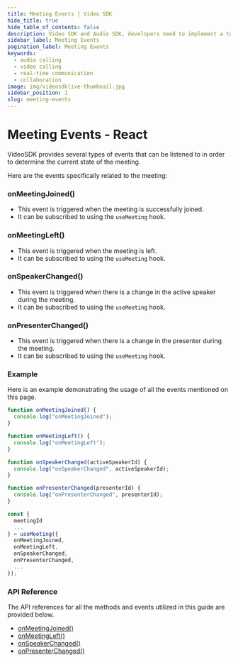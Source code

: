 ```yaml
---
title: Meeting Events | Video SDK
hide_title: true 
hide_table_of_contents: false
description: Video SDK and Audio SDK, developers need to implement a token server. This requires efforts on both the front-end and backend.
sidebar_label: Meeting Events
pagination_label: Meeting Events
keywords:
  - audio calling
  - video calling
  - real-time communication
  - collaboration
image: img/videosdklive-thumbnail.jpg
sidebar_position: 1
slug: meeting-events
---
```


# Meeting Events - React

VideoSDK provides several types of events that can be listened to in order to determine the current state of the meeting. 

Here are the events specifically related to the meeting:

### onMeetingJoined()

- This event is triggered when the meeting is successfully joined.
- It can be subscribed to using the `useMeeting` hook.

### onMeetingLeft()

- This event is triggered when the meeting is left.
- It can be subscribed to using the `useMeeting` hook.

### onSpeakerChanged()

- This event is triggered when there is a change in the active speaker during the meeting.
- It can be subscribed to using the `useMeeting` hook.

### onPresenterChanged()

- This event is triggered when there is a change in the presenter during the meeting.
- It can be subscribed to using the `useMeeting` hook.

### Example

Here is an example demonstrating the usage of all the events mentioned on this page.

```js
function onMeetingJoined() {
  console.log("onMeetingJoined");
}

function onMeetingLeft() {
  console.log("onMeetingLeft");
}

function onSpeakerChanged(activeSpeakerId) {
  console.log("onSpeakerChanged", activeSpeakerId);
}

function onPresenterChanged(presenterId) {
  console.log("onPresenterChanged", presenterId);
}

const {
  meetingId
  ...
} = useMeeting({
  onMeetingJoined,
  onMeetingLeft,
  onSpeakerChanged,
  onPresenterChanged,
  ...
});
```

### API Reference

The API references for all the methods and events utilized in this guide are provided below.

- [onMeetingJoined()](/react/api/sdk-reference/use-meeting/events#onmeetingjoined)
- [onMeetingLeft()](/react/api/sdk-reference/use-meeting/events#onmeetingleft)
- [onSpeakerChanged()](/react/api/sdk-reference/use-meeting/events#onspeakerchanged)
- [onPresenterChanged()](/react/api/sdk-reference/use-meeting/events#onpresenterchanged)
